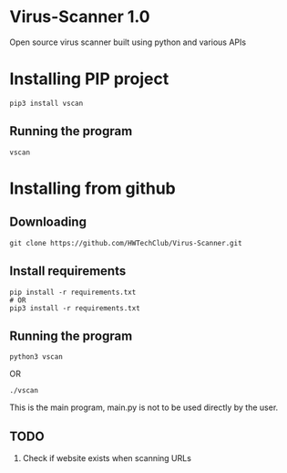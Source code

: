 # Virus-Scanner 1.0
Open source virus scanner built using python and various APIs



# Installing PIP project

```
pip3 install vscan
```

## Running the program

```
vscan
```

# Installing from github

## Downloading

```
git clone https://github.com/HWTechClub/Virus-Scanner.git
```

## Install requirements 
```
pip install -r requirements.txt
# OR 
pip3 install -r requirements.txt
```


## Running the program
```
python3 vscan
```

OR

```
./vscan
```


This is the main program, main.py is not to be used directly by the user.

## TODO 
1. Check if website exists when scanning URLs

